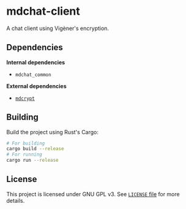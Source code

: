 # mdchat-client
A chat client using Vigèner's encryption.

## Dependencies

**Internal dependencies**

- `mdchat_common`

**External dependencies**

- [`mdcrypt`](https://github.com/dousamichal0807/mdcrypt)

## Building

Build the project using Rust's Cargo:

```sh
# For building
cargo build --release
# For running
cargo run --release
```

## License

This project is licensed under GNU GPL v3. See [`LICENSE` file](./LICENSE) for more details.
